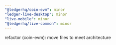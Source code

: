 ```yaml
---
"@ledgerhq/coin-evm": minor
"ledger-live-desktop": minor
"live-mobile": minor
"@ledgerhq/live-common": minor
---
```


refactor (coin-evm): move files to meet architecture
